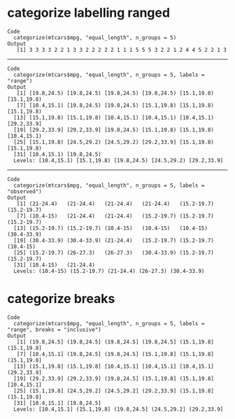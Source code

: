 # categorize labelling ranged

    Code
      categorize(mtcars$mpg, "equal_length", n_groups = 5)
    Output
       [1] 3 3 3 3 2 2 1 3 3 2 2 2 2 2 1 1 1 5 5 5 3 2 2 1 2 4 4 5 2 2 1 3

---

    Code
      categorize(mtcars$mpg, "equal_length", n_groups = 5, labels = "range")
    Output
       [1] [19.8,24.5) [19.8,24.5) [19.8,24.5) [19.8,24.5) [15.1,19.8) [15.1,19.8)
       [7] [10.4,15.1) [19.8,24.5) [19.8,24.5) [15.1,19.8) [15.1,19.8) [15.1,19.8)
      [13] [15.1,19.8) [15.1,19.8) [10.4,15.1) [10.4,15.1) [10.4,15.1) [29.2,33.9]
      [19] [29.2,33.9] [29.2,33.9] [19.8,24.5) [15.1,19.8) [15.1,19.8) [10.4,15.1)
      [25] [15.1,19.8) [24.5,29.2) [24.5,29.2) [29.2,33.9] [15.1,19.8) [15.1,19.8)
      [31] [10.4,15.1) [19.8,24.5)
      Levels: [10.4,15.1) [15.1,19.8) [19.8,24.5) [24.5,29.2) [29.2,33.9]

---

    Code
      categorize(mtcars$mpg, "equal_length", n_groups = 5, labels = "observed")
    Output
       [1] (21-24.4)   (21-24.4)   (21-24.4)   (21-24.4)   (15.2-19.7) (15.2-19.7)
       [7] (10.4-15)   (21-24.4)   (21-24.4)   (15.2-19.7) (15.2-19.7) (15.2-19.7)
      [13] (15.2-19.7) (15.2-19.7) (10.4-15)   (10.4-15)   (10.4-15)   (30.4-33.9)
      [19] (30.4-33.9) (30.4-33.9) (21-24.4)   (15.2-19.7) (15.2-19.7) (10.4-15)  
      [25] (15.2-19.7) (26-27.3)   (26-27.3)   (30.4-33.9) (15.2-19.7) (15.2-19.7)
      [31] (10.4-15)   (21-24.4)  
      Levels: (10.4-15) (15.2-19.7) (21-24.4) (26-27.3) (30.4-33.9)

# categorize breaks

    Code
      categorize(mtcars$mpg, "equal_length", n_groups = 5, labels = "range", breaks = "inclusive")
    Output
       [1] (19.8,24.5] (19.8,24.5] (19.8,24.5] (19.8,24.5] (15.1,19.8] (15.1,19.8]
       [7] [10.4,15.1] (19.8,24.5] (19.8,24.5] (15.1,19.8] (15.1,19.8] (15.1,19.8]
      [13] (15.1,19.8] (15.1,19.8] [10.4,15.1] [10.4,15.1] [10.4,15.1] (29.2,33.9]
      [19] (29.2,33.9] (29.2,33.9] (19.8,24.5] (15.1,19.8] (15.1,19.8] [10.4,15.1]
      [25] (15.1,19.8] (24.5,29.2] (24.5,29.2] (29.2,33.9] (15.1,19.8] (15.1,19.8]
      [31] [10.4,15.1] (19.8,24.5]
      Levels: [10.4,15.1] (15.1,19.8] (19.8,24.5] (24.5,29.2] (29.2,33.9]

